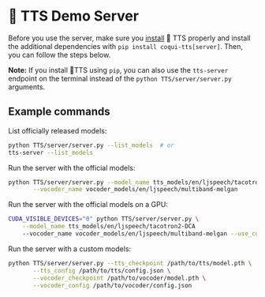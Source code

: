 # :frog: TTS Demo Server
Before you use the server, make sure you
[install](https://github.com/idiap/coqui-ai-TTS/tree/dev#install-tts) :frog: TTS
properly and install the additional dependencies with `pip install
coqui-tts[server]`. Then, you can follow the steps below.

**Note:** If you install :frog:TTS using ```pip```, you can also use the ```tts-server``` endpoint on the terminal instead of the `python TTS/server/server.py` arguments.

## Example commands

List officially released models:
```bash
python TTS/server/server.py --list_models  # or
tts-server --list_models
```

Run the server with the official models:
```bash
python TTS/server/server.py --model_name tts_models/en/ljspeech/tacotron2-DCA \
       --vocoder_name vocoder_models/en/ljspeech/multiband-melgan
```

Run the server with the official models on a GPU:
```bash
CUDA_VISIBLE_DEVICES="0" python TTS/server/server.py \
    --model_name tts_models/en/ljspeech/tacotron2-DCA
    --vocoder_name vocoder_models/en/ljspeech/multiband-melgan --use_cuda
```

Run the server with a custom models:
```bash
python TTS/server/server.py --tts_checkpoint /path/to/tts/model.pth \
       --tts_config /path/to/tts/config.json \
       --vocoder_checkpoint /path/to/vocoder/model.pth \
       --vocoder_config /path/to/vocoder/config.json
```
